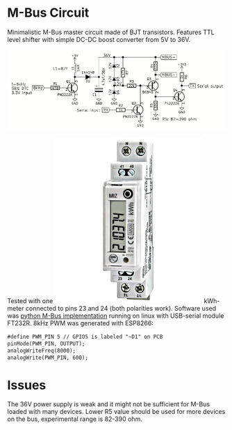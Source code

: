# M-Bus Circuit

Minimalistic M-Bus master circuit made of BJT transistors.
Features TTL level shifter with simple DC-DC boost converter
from 5V to 36V.

![M-Bus schematics](/pic/mbus.gif)

Tested with one 
![Schrack "EPH"](/pic/schrack-kwh-mbus.jpg)
kWh-meter connected to pins 23
and 24 (both polarities work).
Software used was [python M-Bus implementation](https://github.com/ganehag/pyMeterBus)
running on linux with USB-serial module FT232R.
8kHz PWM was generated with ESP8266:

    #define PWM_PIN 5 // GPIO5 is labeled "~D1" on PCB
    pinMode(PWM_PIN, OUTPUT);
    analogWriteFreq(8000);
    analogWrite(PWM_PIN, 600);

# Issues

The 36V power supply is weak and it might not be
sufficient for M-Bus loaded with many devices.
Lower R5 value should be used for more devices on the bus,
experimental range is 82-390 ohm.
